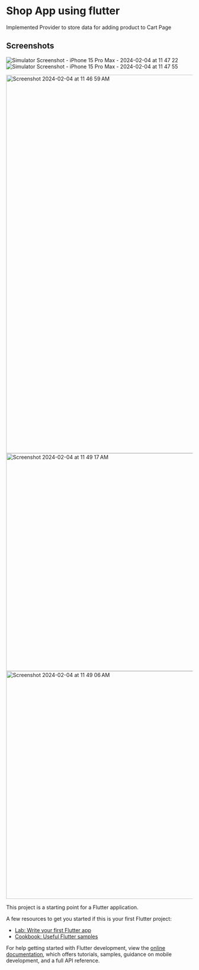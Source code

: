 # Shop App using flutter
Implemented Provider to store data for adding product to Cart Page

## Screenshots
![Simulator Screenshot - iPhone 15 Pro Max - 2024-02-04 at 11 47 22](https://github.com/rolcodes/shop_app/assets/132939427/caf8b59a-ea76-49cf-9b9f-8f776575051d)
![Simulator Screenshot - iPhone 15 Pro Max - 2024-02-04 at 11 47 55](https://github.com/rolcodes/shop_app/assets/132939427/401db3a6-604c-4643-bcc5-126b13dacb38)

<img width="1023" alt="Screenshot 2024-02-04 at 11 46 59 AM" src="https://github.com/rolcodes/shop_app/assets/132939427/fea45bfd-075c-49fb-bb2e-a60c25e0e506">

<img width="589" alt="Screenshot 2024-02-04 at 11 49 17 AM" src="https://github.com/rolcodes/shop_app/assets/132939427/484beed0-1bff-4070-937e-c28924aba8cf">
<img width="616" alt="Screenshot 2024-02-04 at 11 49 06 AM" src="https://github.com/rolcodes/shop_app/assets/132939427/ef3e2f9c-53b5-415b-bace-1a20c1712c48">

This project is a starting point for a Flutter application.

A few resources to get you started if this is your first Flutter project:

- [Lab: Write your first Flutter app](https://docs.flutter.dev/get-started/codelab)
- [Cookbook: Useful Flutter samples](https://docs.flutter.dev/cookbook)

For help getting started with Flutter development, view the
[online documentation](https://docs.flutter.dev/), which offers tutorials,
samples, guidance on mobile development, and a full API reference.
